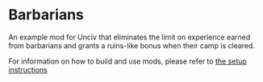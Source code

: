 # Barbarians

An example mod for Unciv that eliminates the limit on experience earned from barbarians and grants a ruins-like bonus when their camp is cleared.

For information on how to build and use mods, please refer to [the setup instructions](https://yairm210.github.io/Unciv/Modders/Making-a-new-Civilization/)
